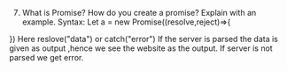 7. What is Promise? How do you create a promise? Explain with an example.
Syntax:
Let a = new Promise((resolve,reject)=>{

})
Here reslove("data") or catch("error")
If the server is parsed the data is given as output ,hence we see the website as the output.
If server is not parsed we get error.
